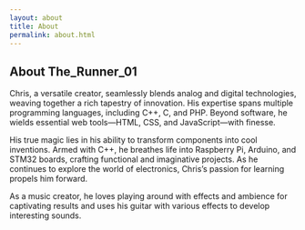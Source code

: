 ```yaml
---
layout: about
title: About
permalink: about.html
---
```


## About The_Runner_01

Chris, a versatile creator, seamlessly blends analog and digital technologies, weaving together a rich tapestry of innovation. 
His expertise spans multiple programming languages, including C++, C, and PHP. 
Beyond software, he wields essential web tools—HTML, CSS, and JavaScript—with finesse.

His true magic lies in his ability to transform components into cool inventions. 
Armed with C++, he breathes life into Raspberry Pi, Arduino, and STM32 boards, crafting functional and imaginative projects. 
As he continues to explore the world of electronics, Chris’s passion for learning propels him forward.

As a music creator, he loves playing around with effects and ambience for captivating results and uses his guitar with
various effects to develop interesting sounds.